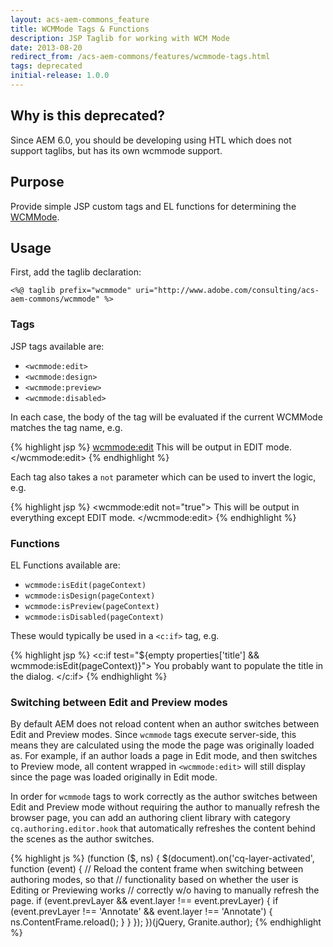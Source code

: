 ```yaml
---
layout: acs-aem-commons_feature
title: WCMMode Tags & Functions
description: JSP Taglib for working with WCM Mode
date: 2013-08-20
redirect_from: /acs-aem-commons/features/wcmmode-tags.html
tags: deprecated
initial-release: 1.0.0
---
```


## Why is this deprecated?

Since AEM 6.0, you should be developing using HTL which does not support taglibs, but has its own wcmmode support.

## Purpose

Provide simple JSP custom tags and EL functions for determining the [WCMMode](http://dev.day.com/docs/en/cq/current/javadoc/com/day/cq/wcm/api/WCMMode.html).

## Usage

First, add the taglib declaration:

    <%@ taglib prefix="wcmmode" uri="http://www.adobe.com/consulting/acs-aem-commons/wcmmode" %>

### Tags

JSP tags available are:

* `<wcmmode:edit>`
* `<wcmmode:design>`
* `<wcmmode:preview>`
* `<wcmmode:disabled>`

In each case, the body of the tag will be evaluated if the current WCMMode matches the tag name, e.g.

{% highlight jsp %}
<wcmmode:edit>
This will be output in EDIT mode.
</wcmmode:edit>
{% endhighlight %}

Each tag also takes a `not` parameter which can be used to invert the logic, e.g.

{% highlight jsp %}
<wcmmode:edit not="true">
This will be output in everything except EDIT mode.
</wcmmode:edit>
{% endhighlight %}

### Functions

EL Functions available are:

* `wcmmode:isEdit(pageContext)`
* `wcmmode:isDesign(pageContext)`
* `wcmmode:isPreview(pageContext)`
* `wcmmode:isDisabled(pageContext)`

These would typically be used in a `<c:if>` tag, e.g.

{% highlight jsp %}
<c:if test="${empty properties['title'] && wcmmode:isEdit(pageContext)}">
    You probably want to populate the title in the dialog.
</c:if>
{% endhighlight %}

### Switching between Edit and Preview modes

By default AEM does not reload content when an author switches between Edit and Preview modes.  Since `wcmmode`
tags execute server-side, this means they are calculated using the mode the page was originally
loaded as.  For example, if an author loads a page in Edit mode, and then switches to Preview mode,
all content wrapped in `<wcmmode:edit>` will still display since the page was loaded originally in Edit mode.

In order for `wcmmode` tags to work correctly as the author switches between Edit and Preview mode without requiring
the author to manually refresh the browser page, you can add an authoring client library with category
`cq.authoring.editor.hook` that automatically refreshes the content behind the scenes as the author switches.

{% highlight js %}
(function ($, ns) {
    $(document).on('cq-layer-activated', function (event) {
        // Reload the content frame when switching between authoring modes, so that
        // functionality based on whether the user is Editing or Previewing works
        // correctly w/o having to manually refresh the page.
        if (event.prevLayer && event.layer !== event.prevLayer) {
            if (event.prevLayer !== 'Annotate' && event.layer !== 'Annotate') {
                ns.ContentFrame.reload();
            }
        }
    });
})(jQuery, Granite.author);
{% endhighlight %}
